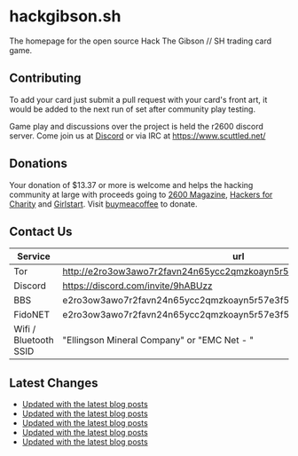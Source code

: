 # hackgibson.sh
The homepage for the open source Hack The Gibson // SH trading card game.


## Contributing

To add your card just submit a pull request with your card's front art, it would be added to the next run of set after community play testing.

Game play and discussions over the project is held the r2600 discord server. Come join us at [Discord](https://discord.com/invite/9hABUzz) or via IRC at https://www.scuttled.net/


## Donations

Your donation of $13.37 or more is welcome and helps the hacking community at large with proceeds going to [2600 Magazine](https://2600.com/), [Hackers for Charity](https://hackersforcharity.org) and [Girlstart](https://girlstart.org).  Visit [buymeacoffee](https://www.buymeacoffee.com/hackgibson.sh) to donate.


## Contact Us

Service | url
-|-
Tor | http://e2ro3ow3awo7r2favn24n65ycc2qmzkoayn5r57e3f56nvjwdcgg32ad.onion
Discord | https://discord.com/invite/9hABUzz
BBS | e2ro3ow3awo7r2favn24n65ycc2qmzkoayn5r57e3f56nvjwdcgg32ad.onion:23
FidoNET | e2ro3ow3awo7r2favn24n65ycc2qmzkoayn5r57e3f56nvjwdcgg32ad.onion:24554
Wifi / Bluetooth SSID | "Ellingson Mineral Company" or "EMC Net - <fidonet address>"

## Latest Changes
<!-- BLOG-POST-LIST:START -->
- [Updated with the latest blog posts](https://github.com/DFW2600/hackgibson.sh/commit/89e441bc1f06b2a848bcbc5784c3af4529739224)
- [Updated with the latest blog posts](https://github.com/DFW2600/hackgibson.sh/commit/a9211663f3fcd3dfbe21c2d0ffc95ffa3c08a02f)
- [Updated with the latest blog posts](https://github.com/DFW2600/hackgibson.sh/commit/89ddfac558bd84cb55dafb812bf11c57c7304ea2)
- [Updated with the latest blog posts](https://github.com/DFW2600/hackgibson.sh/commit/1919c929ec993ca2e807addf87b9e7e6e6250e68)
- [Updated with the latest blog posts](https://github.com/DFW2600/hackgibson.sh/commit/e7b9da1c7a69eb312311833881f8fe93cd700bb1)
<!-- BLOG-POST-LIST:END -->
